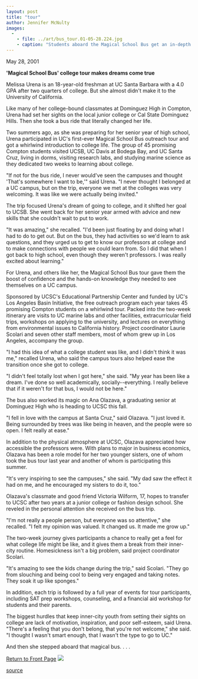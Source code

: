```yaml
---
layout: post
title: "tour"
author: Jennifer McNulty
images:
  -
    - file: ../art/bus_tour.01-05-28.224.jpg
    - caption: "Students aboard the Magical School Bus get an in-depth look at what the University of California has to offer."
---
```


May 28, 2001  
  
**'Magical School Bus' college tour makes dreams come true**

Melissa Urena is an 18-year-old freshman at UC Santa Barbara with a 4.0 GPA after two quarters of college. But she almost didn't make it to the University of California.  

  
Like many of her college-bound classmates at Dominguez High in Compton, Urena had set her sights on the local junior college or Cal State Dominguez Hills. Then she took a bus ride that literally changed her life.

Two summers ago, as she was preparing for her senior year of high school, Urena participated in UC's first-ever Magical School Bus outreach tour and got a whirlwind introduction to college life. The group of 45 promising Compton students visited UCSB, UC Davis at Bodega Bay, and UC Santa Cruz, living in dorms, visiting research labs, and studying marine science as they dedicated two weeks to learning about college.

"If not for the bus ride, I never would've seen the campuses and thought 'That's somewhere I want to be,'" said Urena. "I never thought I belonged at a UC campus, but on the trip, everyone we met at the colleges was very welcoming. It was like we were actually being invited."

The trip focused Urena's dream of going to college, and it shifted her goal to UCSB. She went back for her senior year armed with advice and new skills that she couldn't wait to put to work.

"It was amazing," she recalled. "I'd been just floating by and doing what I had to do to get out. But on the bus, they had activities so we'd learn to ask questions, and they urged us to get to know our professors at college and to make connections with people we could learn from. So I did that when I got back to high school, even though they weren't professors. I was really excited about learning."

For Urena, and others like her, the Magical School Bus tour gave them the boost of confidence and the hands-on knowledge they needed to see themselves on a UC campus.

Sponsored by UCSC's Educational Partnership Center and funded by UC's Los Angeles Basin Initiative, the free outreach program each year takes 45 promising Compton students on a whirlwind tour. Packed into the two-week itinerary are visits to UC marine labs and other facilities, extracurricular field trips, workshops on applying to the university, and lectures on everything from environmental issues to California history. Project coordinator Laurie Scolari and seven other staff members, most of whom grew up in Los Angeles, accompany the group.

"I had this idea of what a college student was like, and I didn't think it was me," recalled Urena, who said the campus tours also helped ease the transition once she got to college.

"I didn't feel totally lost when I got here," she said. "My year has been like a dream. I've done so well academically, socially--everything. I really believe that if it weren't for that bus, I would not be here."

The bus also worked its magic on Ana Olazava, a graduating senior at Dominguez High who is heading to UCSC this fall.

"I fell in love with the campus at Santa Cruz," said Olazava. "I just loved it. Being surrounded by trees was like being in heaven, and the people were so open. I felt really at ease."

In addition to the physical atmosphere at UCSC, Olazava appreciated how accessible the professors were. With plans to major in business economics, Olazava has been a role model for her two younger sisters, one of whom took the bus tour last year and another of whom is participating this summer.

"It's very inspiring to see the campuses," she said. "My dad saw the effect it had on me, and he encouraged my sisters to do it, too."

Olazava's classmate and good friend Victoria Wilform, 17, hopes to transfer to UCSC after two years at a junior college or fashion design school. She reveled in the personal attention she received on the bus trip.

"I'm not really a people person, but everyone was so attentive," she recalled. "I felt my opinion was valued. It changed us. It made me grow up."

The two-week journey gives participants a chance to really get a feel for what college life might be like, and it gives them a break from their inner-city routine. Homesickness isn't a big problem, said project coordinator Scolari.

"It's amazing to see the kids change during the trip," said Scolari. "They go from slouching and being cool to being very engaged and taking notes. They soak it up like sponges."

In addition, each trip is followed by a full year of events for tour participants, including SAT prep workshops, counseling, and a financial aid workshop for students and their parents.

The biggest hurdles that keep inner-city youth from setting their sights on college are lack of motivation, inspiration, and poor self-esteem, said Urena. "There's a feeling that you don't belong, that you're not welcome," she said. "I thought I wasn't smart enough, that I wasn't the type to go to UC."

And then she stepped aboard that magical bus. . . .   
  
[Return to Front Page][1] ![ ][2]

[1]: ../../index.html
[2]: ../../images/trans.gif

[source](http://www1.ucsc.edu/currents/00-01/05-28/tour.html "Permalink to tour")
